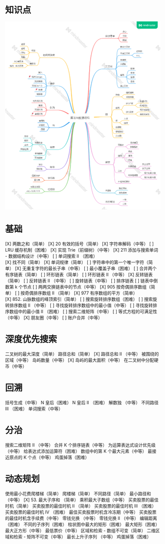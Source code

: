 # 知识点
![](summary.png)

# 基础
[X] 两数之和（简单）
[X] 20 有效的括号（简单）
[X] 字符串解码（中等）
[ ] LRU 缓存机制（困难）
[X] 实现 Trie（前缀树）（中等）
[X] 211 添加与搜索单词 - 数据结构设计（中等）
[ ] 单词搜索 II （困难）  
[X] 找不同（简单）
[X] 单词规律（简单）
[ ] 字符串中的第一个唯一字符（简单）
[X] 无重复字符的最长子串（中等）
[ ] 最小覆盖子串（困难）
[ ] 合并两个有序链表（简单）
[ ] 环形链表（简单）
[ ] 环形链表 II （中等）
[X] 反转链表（简单）
[ ] 反转链表 II （中等）
[ ] 旋转链表（中等）
[ ] 排序链表
[ ] 链表中倒数第 k 个节点
[ ] 两两交换链表中的节点（中等）
[X] 905 按奇偶排序数组（简单）
[ ] 按奇偶排序数组 II （简单）
[X] 977 有序数组的平方（简单）  
[X] 852. 山脉数组的峰顶索引（简单）
[ ] 搜索旋转排序数组（困难）
[ ] 搜索旋转排序数组 II （中等）
[ ] 寻找旋转排序数组中的最小值（中等）
[ ] 寻找旋转排序数组中的最小值 II （困难）
[ ] 搜索二维矩阵（中等）
[ ] 等式方程的可满足性（中等）
[X] 朋友圈（中等）
[ ] 账户合并（中等）


# 深度优先搜索
二叉树的最大深度（简单）
路径总和（简单）
[X] 路径总和 II （中等）
被围绕的区域（中等）
岛屿数量（中等）
[X] 岛屿的最大面积（中等）
在二叉树中分配硬币（中等）


# 回溯
括号生成（中等）
N 皇后（困难）
N 皇后 II （困难）
解数独	（中等）
不同路径 III （困难）
单词搜索（中等）


# 分治
搜索二维矩阵 II （中等）
合并 K 个排序链表（中等）
为运算表达式设计优先级（中等）
给表达式添加运算符（困难）
数组中的第 K 个最大元素（中等）
最接近原点的 K 个点（中等）
鸡蛋掉落（困难）

# 动态规划
使用最小花费爬楼梯（简单）
爬楼梯（简单）
不同路径（简单）
最小路径和	（中等）
[X] 53. 最大子序和	（简单）
乘积最大子数组（中等）
买卖股票的最佳时机（简单）
买卖股票的最佳时机 II （简单）
买卖股票的最佳时机 III （困难）
买卖股票的最佳时机 IV （困难）
最佳买卖股票时机含冷冻期（中等）
买卖股票的最佳时机含手续费（中等）
零钱兑换	（中等）
零钱兑换 II （中等）
编辑距离（困难）
不同的子序列（困难）
柱状图中最大的矩形（困难）
最大矩形（困难）
最大正方形（中等）
最低票价（中等）
区域和检索 - 数组不可变（简单）
二维区域和检索 - 矩阵不可变（中等）
最长上升子序列	（中等）
鸡蛋掉落（困难）